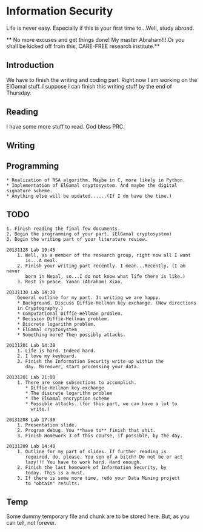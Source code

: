# Information Security #
Life is never easy. Especially if this is your first time to...Well,
study abroad.

** No more excuses and get things done! My master Abraham!!! Or you
   shall be kicked off from this, CARE-FREE research institute.**



## Introduction ##
We have to finish the writing and coding part. Right now I am working
on the ElGamal stuff. I suppose I can finish this writing stuff by the
end of Thursday.



## Reading ##
I have some more stuff to read. God bless PRC.

## Writing ##

## Programming ##
    * Realization of RSA algorithm. Maybe in C, more likely in Python.
    * Implementation of ElGamal cryptosystem. And maybe the digital
    signature scheme.
    * Anything else will be updated......(If I do have the time.)

## TODO ##
    1. Finish reading the final few documents.
    2. Begin the programming of your part. (ElGamal cryptosystem)
    3. Begin the writing part of your literature review.

    20131128 Lab 19:45
        1. Well, as a member of the research group, right now all I want
           is...A meal.
        2. Finish your writing part recently. I mean...Recently. (I am never
           born in Nepal, so...I do not know what life there is like.)
        3. Rest in peace. Yanan (Abraham) Xiao.

    20131130 Lab 14:30
        General outline for my part. In writing we are happy.
        * Background. Discuss Diffie-Hellman key exchange. (New directions
        in Cryptography.)
        * Computational Diffie-Hellman problem.
        * Decision Diffie-Hellman problem.
        * Discrete logarithm problem.
        * ElGamal cryptosystem
        * Something more? Then possibly attacks.

    20131201 Lab 14:30
        1. Life is hard. Indeed hard.
        2. I love my keyboard.
        3. Finish the Information Security write-up within the
           day. Moreover, start processing your data.

    20131201 Lab 21:00
        1. There are some subsections to accomplish.
           * Diffie-Hellman key exchange
           * The discrete logarithm problem
           * The ElGamal encryption scheme
           * Possible attacks. (for this part, we can have a lot to
             write.)

    20131208 Lab 17:30
        1. Presentation slide.
        2. Program debug. You **have to** finish that shit.
        3. Finish Homework 3 of this course, if possible, by the day.

    20131209 Lab 14:40
        1. Outline for my part of slides. If further reading is
           required, do, please. You son of a bitch! Do not be or act
           lazy!!! You have to work hard. Hard enough.
        2. Finish the last homework of Information Security, by
           today. This is a must.
        3. If there is some more time, redo your Data Mining project
           to "obtain" results.
 



## Temp ##
Some dummy temporary file and chunk are to be stored here. But, as you
can tell, not forever.
           
